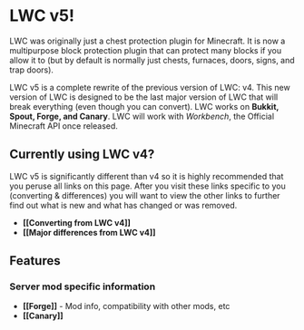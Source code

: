 # LWC v5!

LWC was originally just a chest protection plugin for Minecraft. It is now a multipurpose block protection plugin that can protect many blocks if you allow it to (but by default is normally just chests, furnaces, doors, signs, and trap doors).

LWC v5 is a complete rewrite of the previous version of LWC: v4. This new version of LWC is designed to be the last major version of LWC that will break everything (even though you can convert). LWC works on **Bukkit, Spout, Forge, and Canary**. LWC will work with *Workbench*, the Official Minecraft API once released.

## Currently using LWC v4?

LWC v5 is significantly different than v4 so it is highly recommended that you peruse all links on this page. After you visit these links specific to you (converting & differences) you will want to view the other links to further find out what is new and what has changed or was removed.

* **[[Converting from LWC v4]]**
* **[[Major differences from LWC v4]]**

## Features

### Server mod specific information

* **[[Forge]]** - Mod info, compatibility with other mods, etc
* **[[Canary]]**